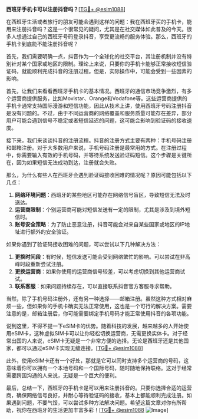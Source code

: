 **西班牙手机卡可以注册抖音吗？**[[TG💪+ @esim1088](https://t.me/s/esim1088)]

在西班牙生活或者旅行的朋友可能会遇到这样的问题：我在西班牙买的手机卡，能用来注册抖音吗？这是一个很常见的疑问，尤其是在社交媒体如此普及的今天。很多人想通过自己的西班牙号码登录抖音，享受更流畅的服务体验。那么，西班牙的手机卡到底能不能注册抖音呢？

首先，我们需要明确一点，抖音作为一个全球化的社交平台，其注册机制并没有特别针对某个国家或地区的限制。理论上来说，只要你的手机卡能够正常接收短信验证码，就能顺利完成抖音的注册过程。但是，实际操作中，可能会受到一些因素的影响。

首先，让我们来看看西班牙手机卡的基本情况。西班牙的通信市场竞争激烈，有多个运营商提供服务，比如Movistar、Orange和Vodafone等。这些运营商提供的手机卡通常支持国际漫游和短信功能，因此从技术上讲，使用西班牙号码注册抖音是没有问题的。不过，由于不同运营商的网络覆盖和服务质量可能存在差异，部分用户可能会遇到信号不稳定或者短信延迟的问题，这可能会影响到验证码的接收速度。

接下来，我们来谈谈抖音的注册流程。抖音的注册方式主要有两种：手机号码注册和邮箱注册。对于大多数用户来说，手机号码注册是最常用的方式。在注册过程中，你需要输入有效的手机号码，并等待系统发送验证码短信。这个步骤是关键所在，因为如果短信无法成功到达，注册就会失败。

那么，为什么有些人在西班牙会遇到验证码接收困难的情况呢？原因可能包括以下几点：

1. **网络环境问题**：西班牙的某些地区可能存在网络信号盲区，导致短信无法及时送达。
2. **运营商限制**：个别运营商可能对短信发送有一定的限制，尤其是涉及到境外短信时。
3. **账号安全策略**：为了防止恶意注册，抖音可能会对来自某些国家或地区的IP地址进行额外的安全验证。

如果你遇到了验证码接收困难的问题，可以尝试以下几种解决方法：

1. **更换时间段**：有时候，短信发送可能会受到网络繁忙的影响。可以尝试在非高峰时段重新尝试注册。
2. **更换运营商**：如果你使用的运营商信号较差，可以考虑切换到其他运营商试试。
3. **联系客服**：如果问题持续存在，可以直接联系抖音官方客服寻求帮助。

当然，除了手机号码注册外，还有另一种选择——邮箱注册。虽然这种方式相对麻烦一些，但如果你的手机卡确实无法正常使用，这也是一个可行的解决方案。需要注意的是，邮箱注册后，你可能需要绑定手机号码才能正常使用抖音的各项功能。

说到这里，不得不提一下eSIM卡的优势。随着科技的发展，越来越多的人开始使用eSIM卡，这种虚拟SIM卡可以让你轻松切换运营商，无需更换实体卡。对于经常出国的人来说，eSIM卡无疑是一个非常方便的选择。无论是西班牙还是其他国家，都可以通过eSIM卡实现无缝连接。[[TG💪+ @esim1088](https://t.me/s/esim1088)]

此外，使用eSIM卡还有一个好处，那就是它可以同时支持多个运营商的号码，这意味着你可以拥有一个本地号码和一个国际号码，随时随地保持联络。这对于经常需要跨国沟通的人来说，无疑是一个巨大的便利。

最后，总结一下，西班牙的手机卡是可以用来注册抖音的。只要你选择合适的运营商，确保网络信号良好，并耐心等待验证码的接收，基本上都能顺利完成注册。如果遇到问题，不要气馁，可以尝试多种方法解决问题。希望这篇文章对你有所帮助，祝你在西班牙的生活更加丰富多彩！[[TG💪+ @esim1088](https://t.me/s/esim1088) ![Image](https://i.postimg.cc/4NQfJmqS/Snipaste-2025-05-13-00-14-12.png)]